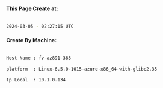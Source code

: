 
   
#### This Page Create at:

```bash

2024-03-05 - 02:27:15 UTC

```

#### Create By Machine:

```bash

Host Name : fv-az891-363

platform  : Linux-6.5.0-1015-azure-x86_64-with-glibc2.35

Ip Local  : 10.1.0.134

```

